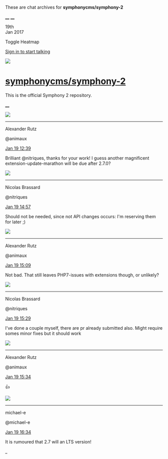 These are chat archives for **symphonycms/symphony-2**

[__](/symphonycms/symphony-2/archives/2017/01/20)
[__](/symphonycms/symphony-2/archives/2017/01/18)

19th  
Jan 2017

Toggle Heatmap

[Sign in to start talking](/login?action=login&button=archive-login)

![](https://avatars-02.gitter.im/group/iv/3/57542c45c43b8c601977197e?s=48)

#  [symphonycms/symphony-2](/symphonycms/symphony-2)

This is the official Symphony 2 repository.

[ __ ](/orgs/symphonycms/rooms "More symphonycms rooms" )

![](https://avatars2.githubusercontent.com/u/446874?v=3&s=30)

__ __

Alexander Rutz

@animaux

[Jan 19
12:39](https://gitter.im/symphonycms/symphony-2?at=5880b397e836bf701063df91 ""
)

Brilliant @nitriques, thanks for your work! I guess another magnificent
extension-update-marathon will be due after 2.7.0?

![](https://avatars1.githubusercontent.com/u/771169?v=3&s=30)

__ __

Nicolas Brassard

@nitriques

[Jan 19
14:57](https://gitter.im/symphonycms/symphony-2?at=5880d3eee836bf701064c6c2 ""
)

Should not be needed, since not API changes occurs: I'm reserving them for
later ;)

![](https://avatars2.githubusercontent.com/u/446874?v=3&s=30)

__ __

Alexander Rutz

@animaux

[Jan 19
15:09](https://gitter.im/symphonycms/symphony-2?at=5880d6bfcbcb2817708db941 ""
)

Not bad. That still leaves PHP7-issues with extensions though, or unlikely?

![](https://avatars1.githubusercontent.com/u/771169?v=3&s=30)

__ __

Nicolas Brassard

@nitriques

[Jan 19
15:29](https://gitter.im/symphonycms/symphony-2?at=5880db5d6c1635643c4d1f76 ""
)

I've done a couple myself, there are pr already submitted also. Might require
somes minor fixes but it should work

![](https://avatars2.githubusercontent.com/u/446874?v=3&s=30)

__ __

Alexander Rutz

@animaux

[Jan 19
15:34](https://gitter.im/symphonycms/symphony-2?at=5880dc7a6c1635643c4d27ac ""
)

:thumbsup:

![](https://avatars2.githubusercontent.com/u/40072?v=3&s=30)

__ __

michael-e

@michael-e

[Jan 19
16:34](https://gitter.im/symphonycms/symphony-2?at=5880ea83300f220a6609f6c9 ""
)

It is rumoured that 2.7 will an LTS version!

_

